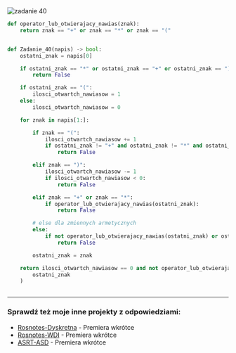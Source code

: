 <picture>
  <source srcset="../../srt/zbior_zadan/40.png" media="(prefers-color-scheme: light)">
  <source srcset="../../srt/zbior_zadan/black_40.png" media="(prefers-color-scheme: dark)">
  <img src="../../srt/zbior_zadan/black_40.png" alt="zadanie 40">
</picture>

```python
def operator_lub_otwierajacy_nawias(znak):
    return znak == "+" or znak == "*" or znak == "("


def Zadanie_40(napis) -> bool:
    ostatni_znak = napis[0]

    if ostatni_znak == "*" or ostatni_znak == "+" or ostatni_znak == ")":
        return False

    if ostatni_znak == "(":
        ilosci_otwartch_nawiasow = 1
    else:
        ilosci_otwartch_nawiasow = 0

    for znak in napis[1:]:

        if znak == "(":
            ilosci_otwartch_nawiasow += 1
            if ostatni_znak != "+" and ostatni_znak != "*" and ostatni_znak != "(":
                return False

        elif znak == ")":
            ilosci_otwartch_nawiasow -= 1
            if ilosci_otwartch_nawiasow < 0:
                return False

        elif znak == "+" or znak == "*":
            if operator_lub_otwierajacy_nawias(ostatni_znak):
                return False

        # else dla zmiennych armetycznych
        else:
            if not operator_lub_otwierajacy_nawias(ostatni_znak) or ostatni_znak == ")":
                return False

        ostatni_znak = znak

    return ilosci_otwartch_nawiasow == 0 and not operator_lub_otwierajacy_nawias(
        ostatni_znak
    )



```

---
### Sprawdź też moje inne projekty z odpowiedziami:
- [Rosnotes-Dyskretna](https://github.com/kamilGie/Rosnotes-Dyskretna) - Premiera wkrótce
- [Rosnotes-WDI](https://github.com/kamilGie/Rosnotes-WDI) - Premiera wkrótce
- [ASRT-ASD](https://github.com/kamilGie/Rosnotes-Dyskretna) - Premiera wkrótce
